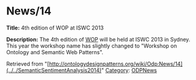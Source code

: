 #  News/14


__Title:__ 4th edition of WOP at ISWC 2013


__Description:__ The 4th edition of [WOP](../../WOP/2013 "http://ontologydesignpatterns.org/wiki/WOP:2013") will be held at ISWC 2013 in Sydney. This year the workshop name has slightly changed to "Workshop on Ontology and Semantic Web Patterns". 





Retrieved from "[http://ontologydesignpatterns.org/wiki/Odp:News/14](../../SemanticSentimentAnalysis2014)"
 [Category](http://ontologydesignpatterns.org/wiki/Special:Categories "Special:Categories"): [ODPNews](../../Category/ODPNews "Category:ODPNews")